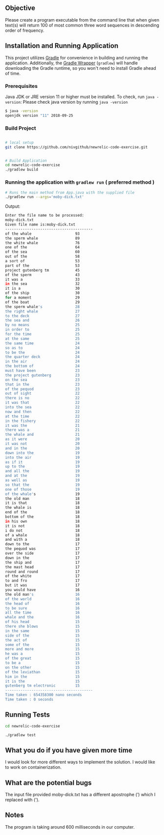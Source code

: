 ## Objective

Please create a program executable from the command line that when given text(s) will return 100 of most common three word sequences in descending order of frequency.

## Installation and Running Application

This project utilizes [Gradle](https://gradle.org/) for convenience in building and running the application. Additionally, the [Gradle Wrapper](https://docs.gradle.org/current/userguide/gradle_wrapper.html) (`gradlew`) will handle downloading the Gradle runtime, so you won't need to install Gradle ahead of time.

### Prerequisites

Java JDK or JRE version 11 or higher must be installed. To check, run `java -version`:
Please check java version by running `java -version`
```bash
$ java -version
openjdk version "11" 2018-09-25

```

### Build Project

```bash

# local setup
git clone https://github.com/nivgithub/newrelic-code-exercise.git
 

# Build Application 
cd newrelic-code-exercise
./gradlew build
```

### Running the application with `gradlew run` ( preferred method )

```bash
# Runs the main method from App.java with the supplied file
./gradlew run --args='moby-dick.txt'

```

Output:

```bash
Enter the file name to be processed:
moby-dick.txt
Given file name is:moby-dick.txt
----------------------------------------
of the whale                    93
the sperm whale                 89
the white whale                 76
one of the                      64
of the sea                      60
out of the                      58
a sort of                       53
part of the                     53
project gutenberg tm            45
of the sperm                    43
it was a                        33
in the sea                      32
it is a                         30
of the ship                     30
for a moment                    29
of the boat                     29
the sperm whale's               28
the right whale                 27
to the deck                     27
the sea and                     26
by no means                     25
in order to                     25
for the time                    25
at the same                     25
the same time                   24
so as to                        24
to be the                       24
the quarter deck                24
in the air                      24
the bottom of                   24
must have been                  23
the project gutenberg           23
on the sea                      23
that in the                     23
of the pequod                   23
out of sight                    22
there is no                     22
it was that                     22
into the sea                    22
now and then                    22
at the time                     22
in the fishery                  22
it was the                      21
there was a                     21
the whale and                   21
as it were                      20
it was not                      20
and in the                      20
down into the                   19
into the air                    19
as if it                        19
up to the                       19
and all the                     19
and at the                      19
as well as                      19
so that the                     19
one of those                    19
of the whale's                  19
the old man                     18
it is that                      18
the whale is                    18
end of the                      18
bottom of the                   18
in his own                      18
it is not                       18
i do not                        18
of a whale                      18
and with a                      18
down to the                     17
the pequod was                  17
over the side                   17
down in the                     17
the ship and                    17
the mast head                   17
round and round                 17
of the white                    17
to and fro                      17
but it was                      17
you would have                  16
the old man's                   16
of the world                    16
the head of                     16
to be sure                      16
all the time                    16
whale and the                   16
of his head                     15
there she blows                 15
in the same                     15
side of the                     15
the act of                      15
some of the                     15
more and more                   15
he was a                        15
of the great                    15
to be a                         15
on the other                    15
of the leviathan                15
him in the                      15
it is the                       15
gutenberg tm electronic         15
----------------------------------------
Time taken : 654358300 nano seconds
Time taken : 0 seconds
```


## Running Tests

```bash
cd newrelic-code-exercise

./gradlew test

```

## What you do if you have given more time

I would look for more different ways to implement the solution.
I would like to work on containerization.

## What are the potential bugs

The input file provided moby-dick.txt has a different apostrophe (’) which I replaced with (').

## Notes
The program is taking around 600 milliseconds in our computer.